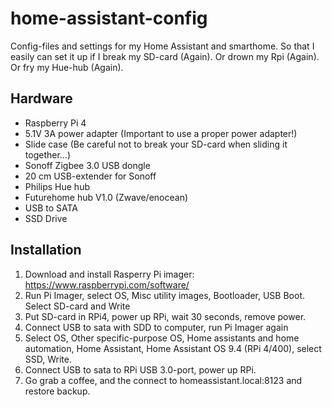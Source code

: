 # home-assistant-config

Config-files and settings for my Home Assistant and smarthome. So that I easily can set it up if I break my SD-card (Again). Or drown my Rpi (Again). Or fry my Hue-hub (Again). 

## Hardware
- Raspberry Pi 4
- 5.1V 3A power adapter (Important to use a proper power adapter!) 
- Slide case (Be careful not to break your SD-card when sliding it together...) 
- Sonoff Zigbee 3.0 USB dongle
- 20 cm USB-extender for Sonoff
- Philips Hue hub
- Futurehome hub V1.0 (Zwave/enocean)
- USB to SATA
- SSD Drive

## Installation
1. Download and install Rasperry Pi imager: https://www.raspberrypi.com/software/
2. Run Pi Imager, select OS, Misc utility images, Bootloader, USB Boot. Select SD-card and Write
3. Put SD-card in RPi4, power up RPi, wait 30 seconds, remove power.
4. Connect USB to sata with SDD to computer, run Pi Imager again
5. Select OS, Other specific-purpose OS, Home assistants and home automation, Home Assistant, Home Assistant OS 9.4 (RPi 4/400), select SSD, Write.
6. Connect USB to sata to RPi USB 3.0-port, power up RPi.
7. Go grab a coffee, and the connect to homeassistant.local:8123 and restore backup.
